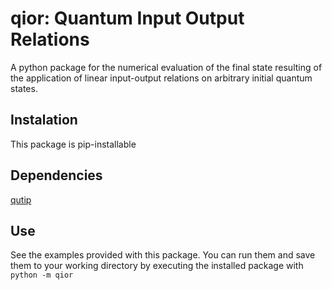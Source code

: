 # qior: Quantum Input Output Relations
A python package for the numerical evaluation of the final state resulting of the application of linear input-output relations on arbitrary initial quantum states.

## Instalation
This package is pip-installable

## Dependencies
[qutip](qutip.org)

## Use
See the examples provided with this package. You can run them and save them to your working directory by executing the installed package with ```python -m qior```
